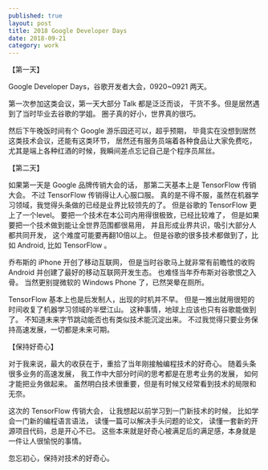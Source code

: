 ```yaml
---    
published: true
layout: post    
title: 2018 Google Developer Days 
date: 2018-09-21
category: work    
---    
```


【第一天】

Google Developer Days，谷歌开发者大会，0920~0921 两天。

第一次参加这类会议，第一天大部分 Talk 都是泛泛而谈，
干货不多。但是居然遇到了当时毕业去谷歌的学姐。
圈子真的好小，世界真的很巧。

然后下午晚饭时间有个 Google 游乐园还可以，超乎预期，
毕竟实在没想到居然这类技术会议，还能有这类环节，
居然还有服务员端着各种食品让大家免费吃，
尤其是端上各种红酒的时候，我瞬间差点忘记自己是个程序员屌丝。

【第二天】

如果第一天是 Google 品牌传销大会的话，
那第二天基本上是 TensorFlow 传销大会。
不过 TensorFlow 传销得让人心服口服。 
真的是不得不服，虽然在机器学习领域，我觉得头条做的已经是业界比较领先的了。
但是谷歌的 TensorFlow 更上了一个level。
要把一个技术在本公司内用得很极致，已经比较难了，
但是如果要把一个技术做到能让全世界范围都很易用，
并且形成业界共识，吸引大部分人都共同开发，
这个难度可能要再翻10倍以上。
但是谷歌的很多技术都做到了，比如 Android, 比如 TensorFlow 。

乔布斯的 iPhone 开创了移动互联网，
但是当时谷歌马上就非常有前瞻性的收购 Android 并创建了最好的移动互联网开发生态。
也难怪当年乔布斯对谷歌恨之入骨。
当然更别提微软的 Windows Phone 了，已然哭晕在厕所。

TensorFlow 基本上也是后发制人，出现的时机并不早。
但是一推出就用很短的时间收复了机器学习领域的半壁江山。
这种事情，地球上应该也只有谷歌能做到了。
不知道未来字节跳动能否也有类似技术能沉淀出来。
不过我觉得只要业务保持高速发展，一切都是未来可期。

【保持好奇心】

对于我来说，最大的收获在于，重拾了当年刚接触编程技术的好奇心。
随着头条很多业务的高速发展，
我工作中大部分时间的思考都是在思考业务的发展，
如何才能把业务做起来。
虽然明白技术很重要，但是有时候又经常看到技术的局限和无奈。

这次的 TensorFlow 传销大会，
让我想起以前学习到一门新技术的时候，
比如学会一门新的编程语言语法，
读懂一篇可以解决手头问题的论文，
读懂一套新的开源项目代码，总是开心不已。
这些本来就是好奇心被满足后的满足感，本身就是一件让人很愉悦的事情。

忽忘初心，保持对技术的好奇心。
